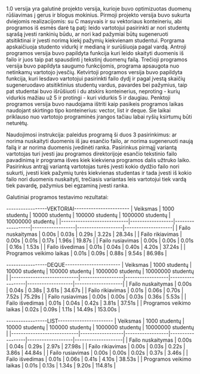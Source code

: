 1.0 versija yra galutinė projekto versija, kurioje buvo optimizuotas duomenų rūšiavimas į gerus ir blogus mokinius.
Pirmoji projekto versija buvo sukurta dviejomis realizacijomis: su C masyvais ir su vektoriaus konteineriu, abi programos iš esmės darė tą patį: leido vartotojui pasirinkti ar nori studentų sąrašą įvesti rankinių būdu, ar nori kad pažymiai būtų sugeneruoti atsitiktinai ir įvesti norimą kiekį pažymių kiekvienam studentui. Porgrama apskaičiuoja studento vidurkį ir medianą ir surūšiuoja pagal vardą.
Antroji programos versija buvo papildyta funkcija kuri leido skaityti duomenis iš failo ir juos taip pat spausdinti į tekstinį duomenų failą.
Trečioji programos versija buvo papildyta saugumo funkcijomis, programa apsaugota nuo netinkamų vartotojo įvesčių.
Ketvirtoji programos versija buvo papildyta funkcija, kuri lesdavo vartotojui pasirinkti failo dydį ir pagal įvestą skaičių sugeneruodavo atsitiktinius studentų vardus, pavardes bei pažymius, taip pat studentai buvo išrūšiuoti i du atskirs konteinerius, neproting - kurių vidurkis mažiau už 5 ir protingi - kuri vidurkis 5 ir daugiau.
Penktoji programos versija buvo naudojama ištriti kaip pasikeis programos laikas naudojant skirtingo tipo konteinerius: vector, list ir deque. Šie laikai priklauso nuo vartotojo programinės įrangos tačiau labai ryšių ksirtumų būti neturėtų.

Naudojimosi instrukcija: paleidus programą ši duos 3 pasirinkimus: ar norima nuskaityti duomenis iš jau esančio failo, ar norima sugeneruoti naują failą ir ar norima duomenis įvedinėti ranka. Pasirinkus pirmąjį variantą vartotojas turi įvesti jau programos direktorijoje esančio tekstinio failo pavadinimą ir programa išves kiek kiekviena programos dalis užtruko laiko. Pasirinkus antrąjį variantą vartotojas turės įvesti kokio dydžio failo nori sukurti, įvesti kiek pažymių turės kiekvienas studentas ir tada įvesti iš kokio failo nori duomenis nuskaityti, trečiasis variantas leis vartotojui tiek vardą tiek pavardę, pažymius bei egzaminą įvesti ranka.

Galutiniai programos testavimo rezultatai:

-----------------VEKTORIAI-----------------------
|          Veiksmas          |   1000 studentų  |  10000 studentų  |  100000 studentų | 1000000 studentų  | 10000000 studentų  |
|----------------------------|------------------|------------------|------------------|-------------------|--------------------|
| Failo nuskaitymas          |      0.00s       |      0.03s       |     0.29s        |      3.22s        |      28.34s        |
| Failo rikiavimas           |      0.00s       |      0.01s       |     0.17s        |      1.96s        |      19.87s        |
| Failo rusiavimas           |      0.00s       |      0.00s       |     0.01s        |      0.16s        |       1.53s        |
| Failo išvedimas            |      0.01s       |      0.04s       |     0.40s        |      4.20s        |      37.24s        |
| Programos veikimo laikas   |      0.01s       |      0.09s       |     0.88s        |      9.54s        |      86.98s        |

-----------------DEQUE-----------------------
|          Veiksmas          |   1000 studentų  |  10000 studentų  |  100000 studentų | 1000000 studentų  | 10000000 studentų  |
|----------------------------|------------------|------------------|------------------|-------------------|--------------------|
| Failo nuskaitymas          |      0.00s       |      0.04s       |     0.38s        |     3.61s         |      34.67s        |
| Failo rikiavimas           |      0.01s       |      0.06s       |     0.70s        |     7.52s         |      75.29s        |
| Failo rusiavimas           |      0.00s       |      0.00s       |     0.03s        |     0.36s         |       5.53s        |
| Failo išvedimas            |      0.01s       |      0.04s       |     0.42s        |     3.81s         |      37.51s        |
| Programos veikimo laikas   |      0.02s       |      0.09s       |     1.11s        |     14.49s        |      153.00s       |

-----------------LIST-----------------------
|          Veiksmas          |   1000 studentų  |  10000 studentų  |  100000 studentų | 1000000 studentų  | 10000000 studentų  |
|----------------------------|------------------|------------------|------------------|-------------------|--------------------|
| Failo nuskaitymas          |      0.00s       |      0.04s       |     0.29s        |     2.97s         |      27.98s        |
| Failo rikiavimas           |      0.00s       |      0.03s       |     0.22s        |     3.86s         |      44.84s        |
| Failo rusiavimas           |      0.00s       |      0.00s       |     0.02s        |     0.37s         |       3.46s        |
| Failo išvedimas            |      0.01s       |      0.06s       |     0.41s        |     4.10s         |      38.53s        |
| Programos veikimo laikas   |      0.01s       |      0.13s       |     1.34s        |     9.20s         |      114.81s       |
